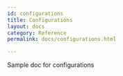 ```yaml
---
id: configurations
title: Configurations
layout: docs
category: Reference
permalink: docs/configurations.html

---
```


Sample doc for configurations